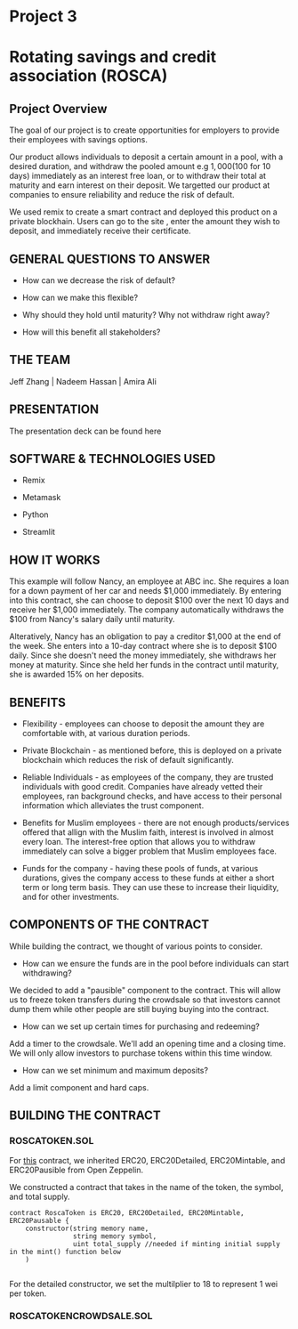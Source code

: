 # Project 3

# Rotating savings and credit association (ROSCA)

## Project Overview

The goal of our project is to create opportunities for employers to provide their employees with savings options.

Our product allows individuals to deposit a certain amount in a pool, with a desired duration, and withdraw the pooled amount e.g $1,000 ($100 for 10 days) immediately as an interest free loan, or to withdraw their total at maturity and earn interest on their deposit. We targetted our product at companies to ensure reliability and reduce the risk of default.

We used remix to create a smart contract and deployed this product on a private blockhain. Users can go to the site , enter the amount they wish to deposit, and immediately receive their certificate.

## GENERAL QUESTIONS TO ANSWER

* How can we decrease the risk of default?

* How can we make this flexible?

* Why should they hold until maturity? Why not withdraw right away?

* How will this benefit all stakeholders?

## THE TEAM

 Jeff Zhang | Nadeem Hassan | Amira Ali 

## PRESENTATION

The presentation deck can be found here

## SOFTWARE & TECHNOLOGIES USED

* Remix

* Metamask

* Python

* Streamlit

## HOW IT WORKS

This example will follow Nancy, an employee at ABC inc. She requires a loan for a down payment of her car and needs $1,000 immediately. By entering into this contract, she can choose to deposit $100 over the next 10 days and receive her $1,000 immediately. The company automatically withdraws the $100 from Nancy's salary daily until maturity.

Alteratively, Nancy has an obligation to pay a creditor $1,000 at the end of the week. She enters into a 10-day contract where she is to deposit $100 daily. Since she doesn't need the money immediately, she withdraws her money at maturity. Since she held her funds in the contract until maturity, she is awarded 15% on her deposits.

## BENEFITS

* Flexibility - employees can choose to deposit the amount they are comfortable with, at various duration periods.

* Private Blockchain - as mentioned before, this is deployed on a private blockchain which reduces the risk of default significantly.

* Reliable Individuals - as employees of the company, they are trusted individuals with good credit. Companies have already vetted their employees, ran background checks, and have access to their personal information which alleviates the trust component.

* Benefits for Muslim employees - there are not enough products/services offered that allign with the Muslim faith, interest is involved in almost every loan. The interest-free option that allows you to withdraw immediately can solve a bigger problem that Muslim employees face.

* Funds for the company - having these pools of funds, at various durations, gives the company access to these funds at either a short term or long term basis. They can use these to increase their liquidity, and for other investments.

## COMPONENTS OF THE CONTRACT

While building the contract, we thought of various points to consider. 

* How can we ensure the funds are in the pool before individuals can start withdrawing? 

We decided to add a "pausible" component to the contract. This will allow us to freeze token transfers during the crowdsale so that investors cannot dump them while other people are still buying buying into the contract. 

* How can we set up certain times for purchasing and redeeming? 

Add a timer to the crowdsale. We'll add an opening time and a closing time. We will only allow investors to purchase tokens within this time window.

* How can we set minimum and maximum deposits? 

Add a limit component and hard caps. 

## BUILDING THE CONTRACT

### ROSCATOKEN.SOL

For [this](https://github.com/bleachevil/Project3/blob/e07ee16a9acb4a7af504839a8b2cb082b6327c5a/RoscaToken.sol)  contract, we inherited ERC20, ERC20Detailed, ERC20Mintable, and ERC20Pausible from Open Zeppelin.

We constructed a contract that takes in the name of the token, the symbol, and total supply. 

```` 
contract RoscaToken is ERC20, ERC20Detailed, ERC20Mintable, ERC20Pausable {
    constructor(string memory name, 
                string memory symbol, 
                uint total_supply //needed if minting initial supply in the mint() function below
    )
    
````

For the detailed constructor, we set the multilplier to 18 to represent 1 wei per token. 


### ROSCATOKENCROWDSALE.SOL








